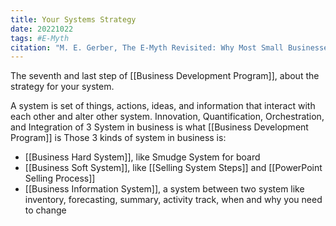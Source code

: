 ```yaml
---
title: Your Systems Strategy
date: 20221022
tags: #E-Myth
citation: "M. E. Gerber, The E-Myth Revisited: Why Most Small Businesses Don’t Work and What to Do About It. Harper Collins, 2009."
---
```

The seventh and last step of [[Business Development Program]], about the strategy for your system.

A system is set of things, actions, ideas, and information that interact with each other and alter other system. Innovation, Quantification, Orchestration, and Integration of 3 System in business is what [[Business Development Program]] is
Those 3 kinds of system in business is:
- [[Business Hard System]], like Smudge System for board
- [[Business Soft System]], like [[Selling System Steps]] and [[PowerPoint Selling Process]]
- [[Business Information System]], a system between two system like inventory, forecasting, summary, activity track, when and why you need to change